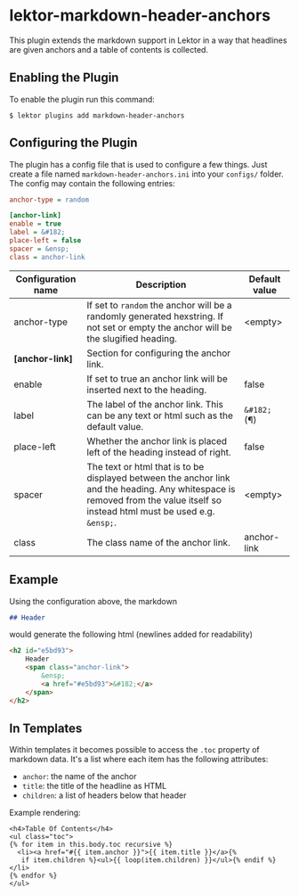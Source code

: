 # lektor-markdown-header-anchors

This plugin extends the markdown support in Lektor in a way that headlines
are given anchors and a table of contents is collected.

## Enabling the Plugin

To enable the plugin run this command:

```shell
$ lektor plugins add markdown-header-anchors
```

## Configuring the Plugin

The plugin has a config file that is used to configure a few things.
Just create a file named `markdown-header-anchors.ini` into your
`configs/` folder. The config may contain the following entries:

```ini
anchor-type = random

[anchor-link]
enable = true
label = &#182;
place-left = false
spacer = &ensp;
class = anchor-link
```

| Configuration name | Description | Default value |
|---|---|---|
| anchor-type | If set to `random` the anchor will be a randomly generated hexstring. If not set or empty the anchor will be the slugified heading. | \<empty> |
| **[anchor-link]** | Section for configuring the anchor link. | |
| enable | If set to true an anchor link will be inserted next to the heading. | false |
| label | The label of the anchor link. This can be any text or html such as the default value. | `&#182;` (¶) |
| place-left | Whether the anchor link is placed left of the heading instead of right. | false |
| spacer | The text or html that is to be displayed between the anchor link and the heading. Any whitespace is removed from the value itself so instead html must be used e.g. `&ensp;`. | \<empty> |
| class | The class name of the anchor link. | anchor-link |

## Example

Using the configuration above, the markdown
```markdown
## Header
```
would generate the following html (newlines added for readability)
```html
<h2 id="e5bd93">
    Header
    <span class="anchor-link">
        &ensp;
        <a href="#e5bd93">&#182;</a>
    </span>
</h2>
```

## In Templates

Within templates it becomes possible to access the `.toc` property of
markdown data.  It's a list where each item has the following attributes:

* `anchor`: the name of the anchor
* `title`: the title of the headline as HTML
* `children`: a list of headers below that header

Example rendering:

```jinja
<h4>Table Of Contents</h4>
<ul class="toc">
{% for item in this.body.toc recursive %}
  <li><a href="#{{ item.anchor }}">{{ item.title }}</a>{%
   if item.children %}<ul>{{ loop(item.children) }}</ul>{% endif %}</li>
{% endfor %}
</ul>
```
